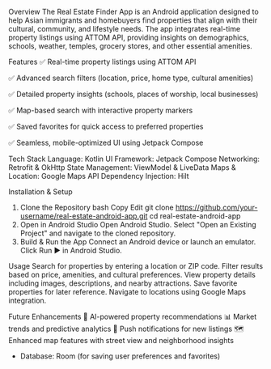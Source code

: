 Overview
The Real Estate Finder App is an Android application designed to help Asian immigrants and homebuyers find properties that align with their cultural, community, and lifestyle needs. The app integrates real-time property listings using ATTOM API, providing insights on demographics, schools, weather, temples, grocery stores, and other essential amenities.

Features
✅ Real-time property listings using ATTOM API

✅ Advanced search filters (location, price, home type, cultural amenities)

✅ Detailed property insights (schools, places of worship, local businesses)

✅ Map-based search with interactive property markers

✅ Saved favorites for quick access to preferred properties

✅ Seamless, mobile-optimized UI using Jetpack Compose

Tech Stack
Language: Kotlin
UI Framework: Jetpack Compose
Networking: Retrofit & OkHttp
State Management: ViewModel & LiveData
Maps & Location: Google Maps API
Dependency Injection: Hilt

Installation & Setup
1. Clone the Repository
bash
Copy
Edit
git clone https://github.com/your-username/real-estate-android-app.git
cd real-estate-android-app
2. Open in Android Studio
Open Android Studio.
Select "Open an Existing Project" and navigate to the cloned repository.
3. Build & Run the App
Connect an Android device or launch an emulator.
Click Run ▶ in Android Studio.

Usage
Search for properties by entering a location or ZIP code.
Filter results based on price, amenities, and cultural preferences.
View property details including images, descriptions, and nearby attractions.
Save favorite properties for later reference.
Navigate to locations using Google Maps integration.

Future Enhancements
🚀 AI-powered property recommendations
📊 Market trends and predictive analytics
🔔 Push notifications for new listings
🗺️ Enhanced map features with street view and neighborhood insights
- Database: Room (for saving user preferences and favorites)

